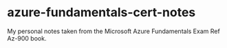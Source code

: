 # azure-fundamentals-cert-notes
My personal notes taken from the Microsoft Azure Fundamentals Exam Ref Az-900 book.
